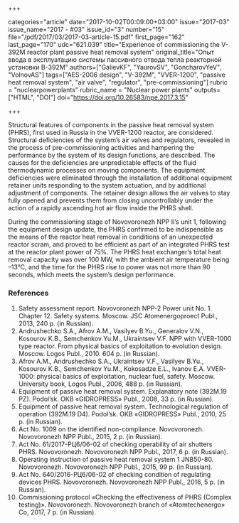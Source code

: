 +++

categories="article"
date="2017-10-02T00:09:00+03:00"
issue="2017-03"
issue_name="2017 - #03"
issue_id="3"
number="15"
file="/pdf/2017/03/2017-03-article-15.pdf"
first_page="162"
last_page="170"
udc="621.039"
title="Experience of commissioning the V-392M reactor plant passive heat removal system"
original_title="Опыт ввода в эксплуатацию системы пассивного отвода тепла реакторной установки В-392М"
authors=["GalievKF", "YaurovSV", "GoncharovYeV", "VolnovAS"]
tags=["AES-2006 design", "V-392M", "VVER-1200", "passive heat removal system", "air valve", "regulator", "pre-commissioning"]
rubric = "nuclearpowerplants"
rubric_name = "Nuclear power plants"
outputs=["HTML", "DOI"]
doi="https://doi.org/10.26583/npe.2017.3.15"

+++

Structural features of components in the passive heat removal system (PHRS), first used in Russia in the VVER-1200 reactor, are considered. Structural deficiencies of the system’s air valves and regulators, revealed in the process of pre-commissioning activities and hampering the performance by the system of its design functions, are described. The causes for the deficiencies are unpredictable effects of the fluid thermodynamic processes on moving components. The equipment deficiencies were eliminated through the installation of additional equipment retainer units responding to the system actuation, and by additional adjustment of components. The retainer design allows the air valves to stay fully opened and prevents them from closing uncontrollably under the action of a rapidly ascending hot air flow inside the PHRS shell.

During the commissioning stage of Novovoronezh NPP II’s unit 1, following the equipment design update, the PHRS confirmed to be indispensible as the means of the reactor heat removal in conditions of an unexpected reactor scram, and proved to be efficient as part of an integrated PHRS test at the reactor plant power of 75%. The PHRS heat exchanger’s total heat removal capacity was over 100 MW, with the ambient air temperature being –13°C, and the time for the PHRS rise to power was not more than 90 seconds, which meets the system’s design performance.

### References

1. Safety assessment report. Novovoronezh NPP-2 Power unit No. 1. Chapter 12. Safety systems. Moscow. JSC Atomenergoproect Publ., 2013, 240 p. (in Russian).
2. Andrushechko S.A., Afrov A.M., Vasilyev B.Yu., Generalov V.N., Kosourov K.B., Semchenkov Yu.M., Ukraintsev V.F. NPP with VVER-1000 type reactor. From physical basics of exploitation to evolution design. Moscow. Logos Publ., 2010. 604 p. (in Russian).
3. Afrov A.M., Andrushechko S.A., Ukraintsev V.F., Vasilyev B.Yu., Kosourov K.B., Semchenkov Yu.M., Kokosadze E.L., Ivanov E.A. VVER-1000: physical basics of exploitation, nuclear fuel, safety. Moscow. University book, Logos Publ., 2006, 488 p. (in Russian).
4. Equipment of passive heat removal system. Explanatory note (392M.19 PZ). Podol’sk. OKB «GIDROPRESS» Publ., 2008, 33 p. (in Russian).
5. Equipment of passive heat removal system. Technological regulation of operation (392M.19 D4). Podol’sk. OKB «GIDROPRESS» Publ., 2010, 25 p. (in Russian).
6. Act No. 1009 on the identified non-compliance. Novovoronezh. Novovoronezh NPP Publ., 2015, 2 p. (in Russian).
7. Act No. 61/2017-РЦ6/06-02 of checking operability of air shutters PHRS. Novovoronezh. Novovoronezh NPP Publ., 2017, 6 p. (in Russian).
8. Operating instruction of passive heat removal system 1 JNB50-80. Novovoronezh. Novovoronezh NPP Publ., 2015, 99 p. (in Russian).
9. Act No. 640/2016-РЦ6/06-02 of checking condition of regulating devices PHRS. Novovoronezh. Novovoronezh NPP Publ., 2016, 5 p. (in Russian).
10. Commissioning protocol «Checking the effectiveness of PHRS (Complex testing)». Novovoronezh. Novovoronezh branch of «Atomtechenergo» Co, 2017, 7 p. (in Russian).